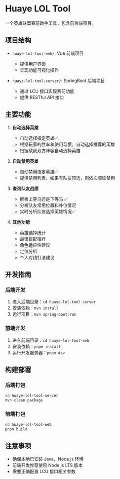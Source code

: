 # Huaye LOL Tool

一个英雄联盟赛前助手工具，包含前后端项目。

## 项目结构

- `huaye-lol-tool-web/`: Vue 前端项目
  - 提供用户界面
  - 实现功能可视化操作

- `huaye-lol-tool-server/`: SpringBoot 后端项目
  - 通过 LCU 接口实现赛前功能
  - 提供 RESTful API 接口

## 主要功能

1. **自动选择英雄**
   - 自动选择指定英雄✅
   - 根据玩家的胜率和使用习惯，自动选择推荐的英雄
   - 根据敌我双方阵容自动选择英雄

2. **自动禁用英雄**
   - 自动禁用指定英雄✅
   - 提供禁用列表，如果有队友预选，则依次顺延禁用

3. **查询队友战绩**
   - 解析上等马还是下等马 ✅
   - 分析队友常用位置和补位情况
   - 实时分析队友选择英雄情况✅

4. **其他功能**
   - 英雄选择统计
   - 最佳搭配推荐
   - 角色适应性建议
   - 定位分析
   - 个人对线打法建议

## 开发指南

### 后端开发
1. 进入后端目录：`cd huaye-lol-tool-server`
2. 安装依赖：`mvn install`
3. 运行项目：`mvn spring-boot:run`

### 前端开发
1. 进入前端目录：`cd huaye-lol-tool-web`
2. 安装依赖：`pnpm install`
3. 运行开发服务器：`pnpm dev`

## 构建部署

### 后端打包
```bash
cd huaye-lol-tool-server
mvn clean package
```

### 前端打包
```bash
cd huaye-lol-tool-web
pnpm build
```

## 注意事项
- 确保本地已安装 Java、Node.js 环境
- 前端开发推荐使用 Node.js LTS 版本
- 需要正确配置 LCU 接口相关参数
